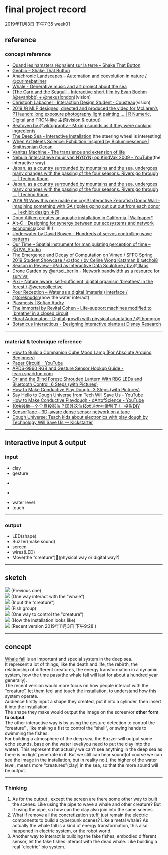 # final project record

2019年11月3日 下午7:35 week01
## reference
### concept reference
- [Quand les hamsters régnaient sur la terre – Shake That Button](https://shakethatbutton.com/quand-les-hamsters-regnaient-sur-la-terre/)
- [Geobio – Shake That Button](https://shakethatbutton.com/geobio/)
- [Anachronic Landscapes – Automation and coevolution in nature / @curimebatliner](https://www.creativeapplications.net/robotics/anachronic-landscapes-automation-and-coevolution-in-nature/)
- [Whale - Generative music and art project about the sea](http://generativo.es/whale/en/)
- ([The Carp and the Seagull - Interactive short film by Evan Boehm (@evanbbb) + @nexuslondon](https://www.creativeapplications.net/featured/the-carp-and-the-seagull-interactive-short-film-by-evan-boehm/))(vision)
- [Christoph Labacher · Interaction Design Student · Cousteau](https://christophlabacher.com/cousteau)(vision)
- [2019 的 MLF designed, directed and produced the video for McLaren’s P1 launch:  long exposure photography light painting … | R Numeric, Digital and TRON-like 主题](https://www.pinterest.se/pin/555983516479448701/)(vision & output)
- [Beatoven by @viktography - Mixing sounds as if they were cooking ingredients](https://www.creativeapplications.net/arduino-2/beatoven-mixing-sounds-as-if-they-were-cooking-ingredients/)
- [The Deep Sea - Interactive Installation](https://ocean.si.edu/ecosystems/deep-sea/when-art-meets-science-exhibition-inspired-bioluminescence) (the steering wheel is interesting)
- [When Art Meets Science: Exhibition Inspired by Bioluminescence | Smithsonian Ocean](https://ocean.si.edu/ecosystems/deep-sea/when-art-meets-science-exhibition-inspired-bioluminescence)
- [Vanitas Machine - The transience and extension of life](https://www.creativeapplications.net/objects/vanitas-machine/)
- [Nebula (interactieve muur van NYOYN) op KindVak 2009 - YouTube](https://www.youtube.com/watch?v=NRM9w4PNXHk&feature=share)(the interactive way)
- [Japan, as a country surrounded by mountains and the sea, undergoes many changes with the passing of the four seasons. Rivers go through … | Techno Room](https://www.pinterest.se/pin/160440805460918542/)
- [Japan, as a country surrounded by mountains and the sea, undergoes many changes with the passing of the four seasons. Rivers go through … | Techno Room](https://www.pinterest.se/pin/160440805460918542/)
- [2019 的 Wow this one made me cry!!! Interactive Zebrafish Donor Wall - imagining something with GA ripples going out out out from each donor … | exhibit design 主题](https://www.pinterest.se/pin/463941199105400293/)
- [Doug Aitken creates an aquatic installation in California | Wallpaper*](https://www.wallpaper.com/art/doug-aitken-and-parley-for-the-oceans-take-art-under-the-sea)
- [Alt-C – Designing for synergy between our ecosystems and network economics](https://www.creativeapplications.net/vvvv/alt-c-designing-for-synergy-between-our-ecosystems-and-network-economics/)(cool!!!!!)
- [Underwater by David Bowen - Hundreds of servos controlling wave patterns](https://www.creativeapplications.net/processing/underwater-by-david-bowen-hundreds-of-servos-controlling-wave-patterns/)
- [Our Time – Spatial instrument for manipulating perception of time – @UVA_Studio‬](https://www.creativeapplications.net/environment/our-time-spatial-instrument-for-manipulating-the-perception-of-time/)
- [The Emergence and Decay of Computation on Vimeo](https://vimeo.com/336939272) / [SFPC Spring 2019 Student Showcase / @sfpc / by Celine Wong Katzman & @tchoi8](https://www.creativeapplications.net/maxmsp/sfpc-spring-2019-student-showcase/)
- [Season in Review - iPad as Interactive Data Sculpture / by @tllabs](https://www.creativeapplications.net/membersonly/season-in-review-ipad-as-interactive-data-sculpture/)
- [Drone Garden by @artsci_berlin - Network bandwidth as a resource for survival](https://www.creativeapplications.net/environment/drone-garden/)
- [Pixi – Nature aware, self-sufficient, digital organism ‘breathes’ in the forest / @werccollective](https://www.creativeapplications.net/environment/pixi-nature-aware-self-sufficient-digital-organism-breathes-in-the-forest/)
- [Pour Reception – Water as a digital (material) interface / @toreknudsn](https://www.creativeapplications.net/processing/pour-reception-water-as-a-digital-material-interface/)(how the water interact)
- [Plasmosis | Sofian Audry](https://sofianaudry.com/en/works/plasmosis)
- [The Immortal by Revital Cohen - Life-support machines modified to 'breathe' in a closed circuit](https://www.creativeapplications.net/events/the-immortal-life-support-machines-modified-to-breathe-in-a-closed-circuit/)
- [Floral Automaton – Digital growth with physical adaptation / @thomgrog](https://www.creativeapplications.net/arduino-2/floral-automaton-digital-growth-with-physical-adaptation/)
- [Botanicus Interacticus - Designing interactive plants at Disney Research](https://www.creativeapplications.net/other/botanicus-interacticus-designing-interactive-plants-at-disney-research/)
- - - -
### material & technique reference
- [How to Build a Companion Cube Mood Lamp (For Absolute Arduino Beginners)](https://www.makeuseof.com/tag/build-companion-cube-mood-lamp/)
- [Paper Circuit! - YouTube](https://www.youtube.com/watch?v=BwKQ9Idq9FM)
- [APDS-9960 RGB and Gesture Sensor Hookup Guide - learn.sparkfun.com](https://learn.sparkfun.com/tutorials/apds-9960-rgb-and-gesture-sensor-hookup-guide/all)
- [Ori and the Blind Forest: Shrouded Lantern With RBG LEDs and Bluetooth Control: 6 Steps (with Pictures)](https://www.instructables.com/id/Ori-and-the-Blind-Forest-Shrouded-Lantern-With-RBG/)
- [How to Make Conductive Play Dough.: 3 Steps (with Pictures)](https://www.instructables.com/id/How-to-make-conductive-play-dough/)
- [Say Hello to Dough Universe from Tech Will Save Us - YouTube](https://www.youtube.com/watch?v=8linqvrZIiI)
- [How  to Make Conductive Playdough - dArtofScience - YouTube](https://www.youtube.com/watch?v=_vge4vol868)
- [10块钱做一个全息投影仪？国外这位技术派大神做到了！_投影DIY](https://www.sohu.com/a/257179012_100256669)
- [SensorTape – 3D-aware dense sensor network on a tape](https://www.creativeapplications.net/processing/sensortape-3d-aware-dense-sensor-network-on-a-tape/)
- [Dough Universe: Teach kids about electronics with play dough by Technology Will Save Us — Kickstarter](https://www.kickstarter.com/projects/techwillsaveus/dough-universe-squishy-tech-toys-for-4-7-year-olds)
- - - -
## interactive input & output
### input
- clay
- gesture
- ~~~light
- ~~~humidity
- water level
- touch
- - - -
### output
- LED(shape)
- Buzzer(make sound)
- screen
- wires(LED)
- Move(the “creature”)(physical way or digital way?)
- - - -
## sketch
![](pic/version_alpha.png)
(Previous one)</br>
![](pic/whale1.png)
(One way interact with the "whale”)</br>
![](pic/insertdevice.png)
(Input the “creature”)</br>
![](pic/fishesgroup.png)
(Fish group)</br>
![](pic/gesturedetection.png)
(One way to control the "creature”)</br>
![](pic/scene.png)
(How the installation looks like)</br>
![](pic/version_beta.png)
(Recent version 2019年11月3日 下午9:28 )</br>
- - - -
## concept
[Whale fall](https://en.wikipedia.org/wiki/Whale_fall) is an important and special system in the deep sea.</br>
It represent a lot of things, like the death and life, the rebirth, the relationship of different creatures, the energy transformation in a dynamic system,  how the time pass(the whale fall will last for about a hundred year generally).</br>
The recent version would more focus on how people interact with the “creature”, let them feel and touch the installation, to understand how this system operate.</br>
Audience firstly input a shape they created, put it into a cylinder, then insert it into the installation.</br>
The shape they make would output the image on the screen/or **other form to output**.</br>
The other interactive way is by using the gesture detection to control the “creature” , like making a fist to control the “shell”, or swing hands to swimming the fishes.</br>
For building a atmosphere of the deep sea, the Buzzer will output some echo sounds, base on the water level(you need to put the clay into the water). This represent that actually we can’t see anything in the deep sea as there is no light penetrate in it. But we still can hear sound(of course we can see the image in the installation, but in reality no.), the higher of the water level, means more “creatures”(clay) in the sea, so that the more sound will be output.</br>
- - - -
### Thinking
1. As for the output , except the screen are there some other way to built the scenes. Like using the pipe to wave a whale and other creature? But if using the pipe, so how can the clay also join into the same scenes.
2. What if remove all the concretization stuff, just remain the electric components to build a cyberpunk scenes? Like a metal whale? As actually the whale fall is a kind of energy transformation, this also happened in electric system, or the robot world.
3. Another way to interact is building the fake fishes, embodied different sensor, let the fake fishes interact with the dead whale. Like building a real “electric” bio system. 	



